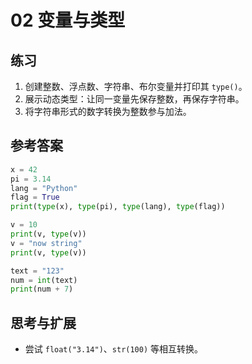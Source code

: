 # 02 变量与类型

## 练习
1) 创建整数、浮点数、字符串、布尔变量并打印其 `type()`。
2) 展示动态类型：让同一变量先保存整数，再保存字符串。
3) 将字符串形式的数字转换为整数参与加法。

## 参考答案
```python
x = 42
pi = 3.14
lang = "Python"
flag = True
print(type(x), type(pi), type(lang), type(flag))

v = 10
print(v, type(v))
v = "now string"
print(v, type(v))

text = "123"
num = int(text)
print(num + 7)
```

## 思考与扩展
- 尝试 `float("3.14")`、`str(100)` 等相互转换。
